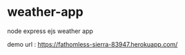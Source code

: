 # weather-app
node express ejs weather app

demo  url :   https://fathomless-sierra-83947.herokuapp.com/
